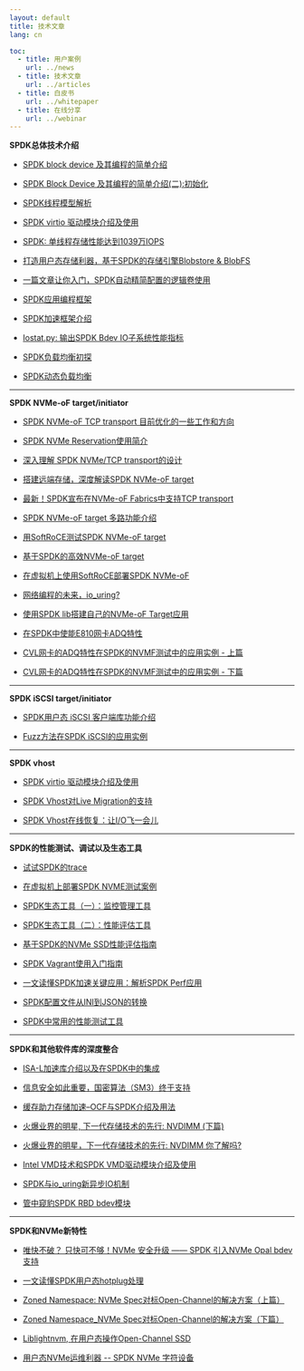 ```yaml
---
layout: default
title: 技术文章
lang: cn

toc:
  - title: 用户案例
    url: ../news
  - title: 技术文章
    url: ../articles
  - title: 白皮书
    url: ../whitepaper
  - title: 在线分享
    url: ../webinar
---
```


**SPDK总体技术介绍**

* [SPDK block device 及其编程的简单介绍](https://mp.weixin.qq.com/s?__biz=MzI3NDA4ODY4MA==&mid=2653336658&idx=1&sn=6c81de4b2897fd78bfdabab9c1c316dd&chksm=f0cb43d5c7bccac3a531867010e43e32abe13c5f8607e61e458f19594402ae5974fd326f7960&token=1050568646&lang=zh_CN#rd)

* [SPDK Block Device 及其编程的简单介绍(二):初始化](https://mp.weixin.qq.com/s?__biz=MzI3NDA4ODY4MA==&mid=2653337067&idx=1&sn=9629dff3ee8ec3e6f70bd4a7dbe763cb&chksm=f0cb426cc7bccb7a3816b9888c547038113a173d4f3f4519fe9cf0f4bf18844074538bfa9781&token=468503366&lang=zh_CN#rd)

* [SPDK线程模型解析](https://mp.weixin.qq.com/s?__biz=MzI3NDA4ODY4MA==&mid=2653336301&idx=1&sn=893bceb88d7e775863ebc006e83f5532&chksm=f0cb456ac7bccc7cb720366f69941164e4e80cd5ceaef33bcbe16e7c761046aadc6e7137e4d7&token=1179202807&lang=zh_CN#rd)

* [SPDK virtio 驱动模块介绍及使用](https://mp.weixin.qq.com/s?__biz=MzI3NDA4ODY4MA==&mid=2653336450&idx=1&sn=3a15cf91138031bec34abac774a41506&chksm=f0cb4405c7bccd1306a867d817a7691243814d83d7cb7b43f0f5b6677112b78bcd6a0f8efeba&token=765211277&lang=zh_CN#rd)

* [SPDK: 单线程存储性能达到1039万IOPS](https://mp.weixin.qq.com/s?__biz=MzI3NDA4ODY4MA==&mid=2653335692&idx=1&sn=d76ec8f74b91759521fab28028d3989d&chksm=f0cb470bc7bcce1dd68e1710902763a0c331137453ba1458e86909f0612a4a6af3d534a3badb&token=155709156&lang=zh_CN#rd:)

* [打造用户态存储利器，基于SPDK的存储引擎Blobstore & BlobFS](https://mp.weixin.qq.com/s/jiS3jUNLeL0XzcljF8OhQA)

* [一篇文章让你入门，SPDK自动精简配置的逻辑卷使用](https://mp.weixin.qq.com/s?__biz=MzI3NDA4ODY4MA==&mid=2653334755&idx=1&sn=65adf4f6db28513f30b450c2da0edf7d&chksm=f0cb5b64c7bcd272f4524575737af666c25f6efc9bef5151178bdc59ed5d76c0d85c731dc841&token=431082989&lang=zh_CN#rd)

* [SPDK应用编程框架](https://mp.weixin.qq.com/s?__biz=MzI3NDA4ODY4MA==&mid=2653334735&idx=1&sn=b81c263cffc74cf42338d2edda371d2c&chksm=f0cb5b48c7bcd25e83634357c9dc667f02499e348382e011bac20fbc13f442ac58a1e1799704&token=431082989&lang=zh_CN#rd)

* [SPDK加速框架介绍](https://mp.weixin.qq.com/s?__biz=MzI3NDA4ODY4MA==&mid=2653338017&idx=1&sn=160906234698b912c1ded4f3f02f5ae4&chksm=f0cb4e26c7bcc730397ad5d5960b4d79eb068c8a0f1b925011dd9f7b8fadc53a53fabc275e50&exportkey=A323MwZQp34snW8QpmY76sk%3D&pass_ticket=H6C1Cnqh76Sgtai%2FizQ89JxysFnMQG%2BxrCYau3eJvg83IpHMJBMwostZX%2BsJuDXp&wx_header=0#rd)

* [Iostat.py: 输出SPDK Bdev IO子系统性能指标](https://mp.weixin.qq.com/s?__biz=MzI3NDA4ODY4MA==&mid=2653337235&idx=1&sn=18a86c9413d15f64038ad1ceae97161a&chksm=f0cb4114c7bcc8022e30570724c8125ae138918305210efc743cb32c31991d323ee051f37d1e&scene=0&xtrack=1&exportkey=A%2BOXWr460PmNQKEuT3dAhvM%3D&pass_ticket=w%2BZq2BsgB7kRtHy74eCg%2Bg3OzQ1%2BagIyRNE8HTReHBBzgY%2BPoBJ2KHsJWJVus9X2&wx_header=0#rd)

* [SPDK负载均衡初探](https://mp.weixin.qq.com/s?__biz=MzI3NDA4ODY4MA==&mid=2653338036&idx=1&sn=56b40ba93e257a5b77d87aca90d6b413&chksm=f0cb4e33c7bcc7254750bdd5a579460bba0982d6556cee9e3f57be5fa455dc16a439be7ab3de&exportkey=A%2F4ItFW%2Fpwqx7ZPg0wWuTtQ%3D&pass_ticket=H6C1Cnqh76Sgtai%2FizQ89JxysFnMQG%2BxrCYau3eJvg83IpHMJBMwostZX%2BsJuDXp&wx_header=0#rd)

* [SPDK动态负载均衡](https://mp.weixin.qq.com/s?__biz=MzI3NDA4ODY4MA==&mid=2653338117&idx=1&sn=5c961367150caf1098c5052792812a86&chksm=f0cb4d82c7bcc494c2e447c08607c88dde5214307d7e8ec2667430abf7d642dcf43171d09d46&mpshare=1&scene=1&srcid=1015omCRzPu5tSKM20FoxvsX&sharer_sharetime=1634259644537&sharer_shareid=bce63ba0449f498eb13c109c5eaef06d&exportkey=A2BQRGlmpj0p6jZa6pMy8Io%3D&pass_ticket=H6C1Cnqh76Sgtai%2FizQ89JxysFnMQG%2BxrCYau3eJvg83IpHMJBMwostZX%2BsJuDXp&wx_header=0#rd)

******

**SPDK NVMe-oF target/initiator**

* [SPDK NVMe-oF TCP transport 目前优化的一些工作和方向](https://mp.weixin.qq.com/s?__biz=MzI3NDA4ODY4MA==&mid=2653336799&idx=1&sn=cfcfd3a2688e147bb3ea0e6ab4d31226&chksm=f0cb4358c7bcca4e67d4cbebfa6ad3eb5419c5c1daf21d1d122b7615be6c8c5a1347bea1a0a2&token=1050568646&lang=zh_CN#rd)

* [SPDK NVMe Reservation使用简介](https://mp.weixin.qq.com/s?__biz=MzI3NDA4ODY4MA==&mid=2653335852&idx=1&sn=5e08566473a1e2f14b9d1f697c4995cc&chksm=f0cb46abc7bccfbdc9aa982f87dc851a59c6bddb321f4d02f682549426226eca2ee1d973a32b&token=2145434935&lang=zh_CN#rd)

* [深入理解 SPDK NVMe/TCP transport的设计](https://mp.weixin.qq.com/s?__biz=MzI3NDA4ODY4MA==&mid=2653335525&idx=1&sn=d4dc96bd800161e8a222279ca8396570&chksm=f0cb5862c7bcd1741bfbe1ee4c96dd200491f9c0c4d6a41a8299e0adf289f9a102b6780cd86f&token=1477511457&lang=zh_CN#rd)

* [搭建远端存储，深度解读SPDK NVMe-oF target](https://mp.weixin.qq.com/s/ohPaxAwmhGtuQQWz--J6WA)

* [最新！SPDK宣布在NVMe-oF Fabrics中支持TCP transport](https://mp.weixin.qq.com/s?__biz=MzI3NDA4ODY4MA==&mid=2653335028&idx=1&sn=7dccf7eef694b974ab841d136b265cde&chksm=f0cb5a73c7bcd365f9d1cece44630c11dda3d537a405f7f91359676f9c1e3fdb9e1ed9f550c9&token=431082989&lang=zh_CN#rd)

* [SPDK NVMe-oF target 多路功能介绍](https://mp.weixin.qq.com/s?__biz=MzI3NDA4ODY4MA==&mid=2653334954&idx=1&sn=7aa90dc8d2660b211cd353118570c8b6&chksm=f0cb5a2dc7bcd33b3dabcf17d2afbdd6c02597f48cbf64ce1f5144720061deff8d6e1d0ed44a&token=431082989&lang=zh_CN#rd)

* [用SoftRoCE测试SPDK NVMe-oF target](https://mp.weixin.qq.com/s?__biz=MzI3NDA4ODY4MA==&mid=2653334844&idx=1&sn=96383bab414ad4e6454c7d98707dc611&chksm=f0cb5abbc7bcd3adf9137b3dd444b5a2f50fcf55ad44cc6a5a8f7fd79f14aebfe954e148c97c&token=431082989&lang=zh_CN#rd)

* [基于SPDK的高效NVMe-oF target](https://mp.weixin.qq.com/s?__biz=MzI3NDA4ODY4MA==&mid=2653334751&idx=1&sn=eb13c596b3e938a093ef9dccc716dd97&chksm=f0cb5b58c7bcd24ee2c9a9d0a648f1dae83ab52d5449291af41655bc485be56f382809975aa7&token=431082989&lang=zh_CN#rd)

* [在虚拟机上使用SoftRoCE部署SPDK NVMe-oF](https://mp.weixin.qq.com/s?__biz=MzI3NDA4ODY4MA==&mid=2653334915&idx=1&sn=196ca1105b9da3b3358caa1d09f0f41f&chksm=f0cb5a04c7bcd31249703bc6ca703133cfb6d58283e4d0c3b00bf4ed4793a5f9f1cae57fda54&token=431082989&lang=zh_CN#rd)

* [网络编程的未来，io_uring?](https://mp.weixin.qq.com/s?__biz=MzI3NDA4ODY4MA==&mid=2653337201&idx=1&sn=4a4c1473fafe002255faac5a9096d523&chksm=f0cb41f6c7bcc8e04aaee729055b4221fcac8ab2136e2c8a22d4b40469e7e1c2414eb5f47041&token=468503366&lang=zh_CN#rd)

* [使用SPDK lib搭建自己的NVMe-oF Target应用](https://mp.weixin.qq.com/s?__biz=MzI3NDA4ODY4MA==&mid=2653337267&idx=1&sn=6769c98e5a2a54222f876cb3e1a90b16&chksm=f0cb4134c7bcc822d52d949f8854f8a6f222cfeb415ea900af95ace800ee3d5adb463efdc49c&scene=0&xtrack=1&exportkey=AxWC0d%2FlABMRAA7rB8HbVlU%3D&pass_ticket=w%2BZq2BsgB7kRtHy74eCg%2Bg3OzQ1%2BagIyRNE8HTReHBBzgY%2BPoBJ2KHsJWJVus9X2&wx_header=0#rd)

* [在SPDK中使能E810网卡ADQ特性](https://mp.weixin.qq.com/s?__biz=MzI3NDA4ODY4MA==&mid=2653337354&idx=1&sn=2bccc7b8681f5bde5a9e82b58d9f7e35&chksm=f0cb408dc7bcc99b37d4d77cd572de5c3ff092a4c0cb80766e3841050bec620c298d710842c0&scene=0&xtrack=1&exportkey=Aw4ff5FCzsijjG81i0a45J4%3D&pass_ticket=w%2BZq2BsgB7kRtHy74eCg%2Bg3OzQ1%2BagIyRNE8HTReHBBzgY%2BPoBJ2KHsJWJVus9X2&wx_header=0#rd)

* [CVL网卡的ADQ特性在SPDK的NVMF测试中的应用实例 - 上篇](https://mp.weixin.qq.com/s?__biz=MzI3NDA4ODY4MA==&mid=2653337411&idx=1&sn=2c20d7e6be1e491e88453b35d664948c&chksm=f0cb40c4c7bcc9d2ebbe09f7f8762bc9194dae52a142d906e5d2382300d271ccca7b34dbc1d6&scene=0&xtrack=1&exportkey=A%2FEW6XpPuT0yaN4hynZT2fo%3D&pass_ticket=w%2BZq2BsgB7kRtHy74eCg%2Bg3OzQ1%2BagIyRNE8HTReHBBzgY%2BPoBJ2KHsJWJVus9X2&wx_header=0#rd)

* [CVL网卡的ADQ特性在SPDK的NVMF测试中的应用实例 - 下篇](https://mp.weixin.qq.com/s?__biz=MzI3NDA4ODY4MA==&mid=2653337412&idx=1&sn=43d8e1579060c01a6ae885024a5d8b57&chksm=f0cb40c3c7bcc9d51385952f678a05a073af44fef3c2d80b31840f8fb5c367dd03e6a21be569&scene=0&xtrack=1&exportkey=A3ZNSgaNVrFI2XJD7u7AS04%3D&pass_ticket=vkau%2B%2F%2BpF2ANWH%2F%2B7AW%2B%2FZTZ49cBSWbTMZ7QKXhjW7wagOPKKr5iX9iRZYrUd8Ld&wx_header=0#rd)

******

**SPDK iSCSI target/initiator**

* [SPDK用户态 iSCSI 客户端库功能介绍](https://mp.weixin.qq.com/s/RHisv2B_9f6Ql5_7iKa_Yw)

* [Fuzz方法在SPDK iSCSI的应用实例](https://mp.weixin.qq.com/s?__biz=MzI3NDA4ODY4MA==&mid=2653337187&idx=1&sn=40504e53764a47cdb7088392de613ab3&chksm=f0cb41e4c7bcc8f2584d8dad76e08183578829e2e43a20a4a061340f2e3cb717b84c4a9b077a&token=468503366&lang=zh_CN#rd)

******

**SPDK vhost**

* [SPDK virtio 驱动模块介绍及使用](https://mp.weixin.qq.com/s?__biz=MzI3NDA4ODY4MA==&mid=2653336450&idx=1&sn=3a15cf91138031bec34abac774a41506&chksm=f0cb4405c7bccd1306a867d817a7691243814d83d7cb7b43f0f5b6677112b78bcd6a0f8efeba&token=1050568646&lang=zh_CN#rd)

* [SPDK Vhost对Live Migration的支持](https://mp.weixin.qq.com/s?__biz=MzI3NDA4ODY4MA==&mid=2653334939&idx=1&sn=012fb74c571aed8093a5a17a38381f8d&chksm=f0cb5a1cc7bcd30a869d87df0e6e7efe2491ec4f3c62eff6d028961e9c6d41d056f00c47c6f9&token=431082989&lang=zh_CN#rd)

* [SPDK Vhost在线恢复：让I/O飞一会儿](https://mp.weixin.qq.com/s?__biz=MzI3NDA4ODY4MA==&mid=2653336929&idx=1&sn=0fba4d1922daeeb1da9c1df2d08aca7b&chksm=f0cb42e6c7bccbf0b724f7fe0fb5bf6c1dea4235bb49adc55b5134907d33a4c93dbec5ba1d03&token=468503366&lang=zh_CN#rd)

******

**SPDK的性能测试、调试以及生态工具**

* [试试SPDK的trace](https://mp.weixin.qq.com/s?__biz=MzI3NDA4ODY4MA==&mid=2653336410&idx=1&sn=cbbb7a0e19b3322e16c3592959d1ec55&chksm=f0cb44ddc7bccdcbc45664d5c7dd63ef859c7871bd5867a2745b697280d36e84cb2dc61573f1&token=1179202807&lang=zh_CN#rd)

* [在虚拟机上部署SPDK NVME测试案例](https://mp.weixin.qq.com/s?__biz=MzI3NDA4ODY4MA==&mid=2653336075&idx=1&sn=13c658b8c727ac730c8911088d680f20&chksm=f0cb458cc7bccc9ad4f3cd1c660e33a971a2419b683d79869769713c737da64f5d74181c1e6d&token=186149208&lang=zh_CN#rd)

* [SPDK生态工具（一）：监控管理工具](https://mp.weixin.qq.com/s?__biz=MzI3NDA4ODY4MA==&mid=2653334766&idx=1&sn=dd332cc2549231b4e6998937b20de705&chksm=f0cb5b69c7bcd27f1ee55cf7c9c324f44f366d7fabf07e27eb00ecc3e94edb206ed1a7e2e2a1&token=431082989&lang=zh_CN#rd)

* [SPDK生态工具（二）：性能评估工具](https://mp.weixin.qq.com/s?__biz=MzI3NDA4ODY4MA==&mid=2653334791&idx=1&sn=ff411ed6f53524851c0ab76fb11b2858&chksm=f0cb5a80c7bcd396557501eb33ed83fff0a943f93d53f8eb7b766625958958b220cf6b97b7f5&token=431082989&lang=zh_CN#rd)

* [基于SPDK的NVMe SSD性能评估指南](https://mp.weixin.qq.com/s?__biz=MzI3NDA4ODY4MA==&mid=2653334990&idx=1&sn=2b8cc25a6271e96ad0499fa805d34404&chksm=f0cb5a49c7bcd35f0f52da024484769b75be2aefc96de5f8b4ec0266c60fe8c0a8c175331c4f&token=431082989&lang=zh_CN#rd)

* [SPDK Vagrant使用入门指南](https://mp.weixin.qq.com/s?__biz=MzI3NDA4ODY4MA==&mid=2653334821&idx=1&sn=b1032c8960cc66cbee77ed19f70a18af&chksm=f0cb5aa2c7bcd3b4db8389a1ced9d7e0493a868781fe29b26a8f69efa0a3f52e24a925691c86&token=431082989&lang=zh_CN#rd)

* [一文读懂SPDK加速关键应用：解析SPDK Perf应用](https://mp.weixin.qq.com/s?__biz=MzI3NDA4ODY4MA==&mid=2653335061&idx=1&sn=8c2bb8b1bf7d95d7ab3c0cf81bea0136&chksm=f0cb5992c7bcd084c6d1704e26033b7510b4986593b91a45743df2aea39596813511fa4b70ac&token=431082989&lang=zh_CN#rd)

* [SPDK配置文件从INI到JSON的转换](https://mp.weixin.qq.com/s?__biz=MzI3NDA4ODY4MA==&mid=2653337483&idx=1&sn=229777e0455d1da1d5e1350fd7706f8b&chksm=f0cb400cc7bcc91a5f30529def1e7ec35d7ba35d8db7929fce9766780e989725d8cb4f8d40c5&scene=0&xtrack=1&exportkey=A0WVwxrr8sF%2BvUzgPioT0Z8%3D&pass_ticket=Yqc82YTsvhRYO%2F9LVG0fQnlhT4AQex%2BS%2BcfddHU25xFgtLVwCovG%2BHck3uYODoz7&wx_header=0#rd)

* [SPDK中常用的性能测试工具](https://mp.weixin.qq.com/s?__biz=MzI3NDA4ODY4MA==&mid=2653337823&idx=1&sn=815db74da9e0d5ca0309c0f1a12514f1&chksm=f0cb4f58c7bcc64e5b673b0330d89de71718dae1b2a41fc48f51033bc64563636bf08fb4502e&scene=0&xtrack=1&exportkey=Ay8l1i5XWgGDJcPchM1ZWhk%3D&pass_ticket=H6C1Cnqh76Sgtai%2FizQ89JxysFnMQG%2BxrCYau3eJvg83IpHMJBMwostZX%2BsJuDXp&wx_header=0#rd)

******

**SPDK和其他软件库的深度整合**

* [ISA-L加速库介绍以及在SPDK中的集成](https://mp.weixin.qq.com/s?__biz=MzI3NDA4ODY4MA==&mid=2653337450&idx=1&sn=fc4068ff5a2bd1378e6dd5a7a16c5fe6&chksm=f0cb40edc7bcc9fbc60e1da33ce7399143386a9d961ffa8f37be611adefbbcf0bd94281f404c&scene=0&xtrack=1&exportkey=A%2BxfIgS5m403pOrcBN5xNEw%3D&pass_ticket=Yqc82YTsvhRYO%2F9LVG0fQnlhT4AQex%2BS%2BcfddHU25xFgtLVwCovG%2BHck3uYODoz7&wx_header=0#rd)

* [信息安全如此重要，国密算法（SM3）终于支持](https://mp.weixin.qq.com/s?__biz=MzI3NDA4ODY4MA==&mid=2653336190&idx=1&sn=c564135f2135d128d5ee04dccdd3180c&chksm=f0cb45f9c7bcccefcfa3663a7cb412d54ed3a82ab18de896ea579ed17e3af64c8e8a0d642001&token=1179202807&lang=zh_CN#rd)

* [缓存助力存储加速–OCF与SPDK介绍及用法](https://mp.weixin.qq.com/s?__biz=MzI3NDA4ODY4MA==&mid=2653335424&idx=1&sn=0f4dfc6c884cea4780c016902dab59e8&chksm=f0cb5807c7bcd111a815ded1bab1dd8260167c59eab71ba729e27ec1f76b266e23b5f1a08bf2&token=1477511457&lang=zh_CN#rd)

* [火爆业界的明星, 下一代存储技术的先行: NVDIMM (下篇)](https://mp.weixin.qq.com/s?__biz=MzI3NDA4ODY4MA==&mid=2653335297&idx=1&sn=15a97636a9789a0e804847c398de7ae6&pass_ticket=6pPQwgtuLLkHv4fBlZcTWzepH4S%2FWbUWUxESD8lfM6BTwdPB7U%2FMlij2UeHFvzDB)

* [火爆业界的明星，下一代存储技术的先行: NVDIMM 你了解吗?](https://mp.weixin.qq.com/s?__biz=MzI3NDA4ODY4MA==&mid=2653335049&idx=1&sn=e3523d28b4e3d79c5584c20d04432e24&pass_ticket=6pPQwgtuLLkHv4fBlZcTWzepH4S%2FWbUWUxESD8lfM6BTwdPB7U%2FMlij2UeHFvzDB)

* [Intel VMD技术和SPDK VMD驱动模块介绍及使用](https://mp.weixin.qq.com/s?__biz=MzI3NDA4ODY4MA==&mid=2653336956&idx=1&sn=3fd65203018991b1c2d06f57cad1bf8d&chksm=f0cb42fbc7bccbedd59ab5b60918fcde64c2e306c89926956a9b525c80ad977ae1fe9b078a7f&token=468503366&lang=zh_CN#rd)

* [SPDK与io_uring新异步IO机制](https://mp.weixin.qq.com/s?__biz=MzI3NDA4ODY4MA==&mid=2653337255&idx=1&sn=ac3c6a2e5da26c740897cdd5b5853613&chksm=f0cb4120c7bcc836236a5e5ed5c527e77402f530214a271bde779b1e13bc962b4b55959f84ea&scene=0&xtrack=1&exportkey=A6M3uH7ELEkd9xZgxwA%2FqrA%3D&pass_ticket=w%2BZq2BsgB7kRtHy74eCg%2Bg3OzQ1%2BagIyRNE8HTReHBBzgY%2BPoBJ2KHsJWJVus9X2&wx_header=0#rd)

* [管中窥豹SPDK RBD bdev模块](https://mp.weixin.qq.com/s?__biz=MzI3NDA4ODY4MA==&mid=2653337737&idx=1&sn=4cae3aaf866e55da3b9a986c2147ae76&chksm=f0cb4f0ec7bcc6187c6594ee3cd79c001fe9e1697b80bacb7ba78d0620b9c2296cd68b530a0f&scene=0&xtrack=1&exportkey=A1lokdMubQCTFwj4YPJjRGg%3D&pass_ticket=H6C1Cnqh76Sgtai%2FizQ89JxysFnMQG%2BxrCYau3eJvg83IpHMJBMwostZX%2BsJuDXp&wx_header=0#rd)

******

**SPDK和NVMe新特性**

* [唯快不破？ 只快可不够！NVMe 安全升级 —— SPDK 引入NVMe Opal bdev 支持](https://mp.weixin.qq.com/s?__biz=MzI3NDA4ODY4MA==&mid=2653336581&idx=1&sn=bb3ca69cee39576fe4c46c692d551060&chksm=f0cb4382c7bcca948e9ca458c7a036c8fe353916eb77b537ad69c10b6cde566a8c0d95607498&token=1050568646&lang=zh_CN#rd)

* [一文读懂SPDK用户态hotplug处理](https://mp.weixin.qq.com/s?__biz=MzI3NDA4ODY4MA==&mid=2653335398&idx=1&sn=a5576049b7386c21a3c5ebe55cc6d11f&chksm=f0cb58e1c7bcd1f72f25655be52ec26af4fb8066556e7602aa5a2ae7cdcdd1213a2ca6aaa8fe&token=533641352&lang=zh_CN#rd)

* [Zoned Namespace: NVMe Spec对标Open-Channel的解决方案（上篇）](https://mp.weixin.qq.com/s?__biz=MzI3NDA4ODY4MA==&mid=2653335330&idx=1&sn=db1821b20312a6a8ed627adf3c897eda&chksm=f0cb58a5c7bcd1b3e21fd4b0c1c57eb5981ae13d2624be9fa359c35f89b4182d69e9aa70bb1b&mpshare=1&scene=1&srcid=04100n8cVU4929zrWL7Ickmp&pass_ticket=I08wxcYqrorlEm9aY2xig3IeNMZGBl2nIICys%2BEBjYLRUYNzPhBPFQ%2FIe5HOO1dk#rd)

* [Zoned Namespace_NVMe Spec对标Open-Channel的解决方案（下篇）](https://mp.weixin.qq.com/s?__biz=MzI3NDA4ODY4MA==&mid=2653335343&idx=1&sn=94a07928e66b388c54b470d5551cf990&chksm=f0cb58a8c7bcd1beec8c85abfee9564a7f9be01e10011dacb870e2cd8d0ad2a8cb2d8889a177&mpshare=1&scene=1&srcid=&pass_ticket=I08wxcYqrorlEm9aY2xig3IeNMZGBl2nIICys%2BEBjYLRUYNzPhBPFQ%2FIe5HOO1dk#rd)

* [Liblightnvm, 在用户态操作Open-Channel SSD](https://mp.weixin.qq.com/s/wVfVhDvF8b0owlUxNjPLXw)

* [用户态NVMe运维利器 -- SPDK NVMe 字符设备](https://mp.weixin.qq.com/s?__biz=MzI3NDA4ODY4MA==&mid=2653336872&idx=1&sn=160bc5517d67c6e9900c54ba9ebab22d&chksm=f0cb42afc7bccbb9314c443d706f06161e38060f2bb82106c4a631081051e71761aa24389c50&token=468503366&lang=zh_CN#rd)
